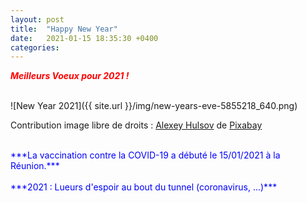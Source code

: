 ```yaml
---
layout: post
title:  "Happy New Year"
date:   2021-01-15 18:35:30 +0400
categories: 
---
```


<span style="color: red">***Meilleurs Voeux pour 2021 !***</span>

<br>
![New Year 2021]({{ site.url }}/img/new-years-eve-5855218_640.png)

Contribution image libre de droits : <a href="https://pixabay.com/fr/users/alexey_hulsov-388655/?utm_source=link-attribution&amp;utm_medium=referral&amp;utm_campaign=image&amp;utm_content=5855218">Alexey Hulsov</a> de <a href="https://pixabay.com/fr/?utm_source=link-attribution&amp;utm_medium=referral&amp;utm_campaign=image&amp;utm_content=5855218">Pixabay</a>

<br>
<span style="color: blue">***La vaccination contre la COVID-19 a débuté le 15/01/2021 à la Réunion.***</span><br>
<br>
<span style="color: blue">***2021 : Lueurs d'espoir au bout du tunnel (coronavirus, ...)***</span>